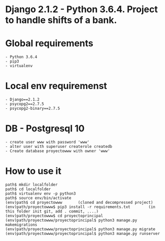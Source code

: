 # Django 2.1.2 - Python 3.6.4. Project to handle shifts of a bank.

# Global requirements
	- Python 3.6.4
	- pip3
	- virtualenv

# Local env requiremenst
	- Django==2.1.2
	- psycopg2==2.7.5
	- psycopg2-binary==2.7.5

# DB - Postgresql 10
	- create user www with password 'www'
	- alter user with superuser createrole createdb
	- Create database proyectowww with owner 'www'

# How to use it
	path$ mkdir localfolder
	path$ cd localfolder
	path$ virtualenv env -p python3
	path$ source env/bin/activate
	(env)path$ cd proyectowww       (cloned and decompressed project) 
	(env)path/proyectowww$ pip3 install -r requirements.txt        (in this folder init git, add . commit, ....)
	(env)path/proyectowww$ cd proyectoprincipal
	(env)path/proyectowww/proyectoprincipal$ python3 manage.py makemigrations
	(env)path/proyectowww/proyectoprincipal$ python3 manage.py migrate
	(env)path/proyectowww/proyectoprincipal$ python3 manage.py runserver